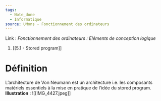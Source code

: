 ```yaml
---
tags:
  - Note_done
  - Informatique
source: UMons - Fonctionnement des ordinateurs
---
```


Link :
_Fonctionnement des ordinateurs : Eléments de conception logique_
1. [[5.1 - Stored program]]

# Définition
L’architecture de Von Neumann est un architecture i.e. les composants matériels essentiels à la mise en pratique de l’idée du stored program. 
**Illustration** : ![[IMG_4427.jpeg]]